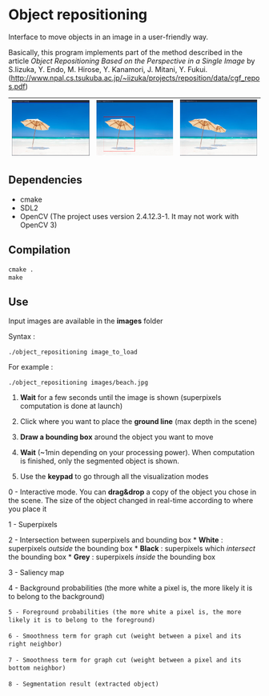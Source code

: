 # Object repositioning
Interface to move objects in an image in a user-friendly way.

Basically, this program implements part of the method described in the article *Object Repositioning Based on the Perspective in a Single Image* by S.Iizuka, Y. Endo, M. Hirose, Y. Kanamori, J. Mitani, Y. Fukui. (http://www.npal.cs.tsukuba.ac.jp/~iizuka/projects/reposition/data/cgf_repos.pdf)

|![alt tag](https://raw.githubusercontent.com/AdrienThierry/Object-repositioning/master/screenshots/beach_base.png)    |![alt tag](https://raw.githubusercontent.com/AdrienThierry/Object-repositioning/master/screenshots/beach_computing.png)    | ![alt tag](https://raw.githubusercontent.com/AdrienThierry/Object-repositioning/master/screenshots/beach_final.png)   |
|---|---|---|

## Dependencies
* cmake 
* SDL2
* OpenCV (The project uses version 2.4.12.3-1. It may not work with OpenCV 3)

## Compilation
```
cmake .
make
```

## Use

Input images are available in the **images** folder

Syntax :
```
./object_repositioning image_to_load
```
For example :
```
./object_repositioning images/beach.jpg
```

1. **Wait** for a few seconds until the image is shown (superpixels computation is done at launch)

2. Click where you want to place the **ground line** (max depth in the scene)

3. **Draw a bounding box** around the object you want to move

4. **Wait** (~1min depending on your processing power). When computation is finished, only the segmented object is shown.

5. Use the **keypad** to go through all the visualization modes

  0 - Interactive mode. You can **drag&drop** a copy of the object you chose in the scene. The size of the object changed in real-time according to where you place it
  
  1 - Superpixels
  
  2 -	Intersection between superpixels and bounding box 
    * **White** : superpixels *outside* the bounding box
    * **Black** : superpixels which *intersect* the bounding box
    * **Grey** : superpixels *inside* the bounding box
    
   3 -	Saliency map
   
   4 - Background probabilities (the more white a pixel is, the more likely it is to belong to the background)
   
	5 - Foreground probabilities (the more white a pixel is, the more likely it is to belong to the foreground)
	
	6 - Smoothness term for graph cut (weight between a pixel and its right neighbor)
	
	7 - Smoothness term for graph cut (weight between a pixel and its bottom neighbor)
	
	8 - Segmentation result (extracted object)
